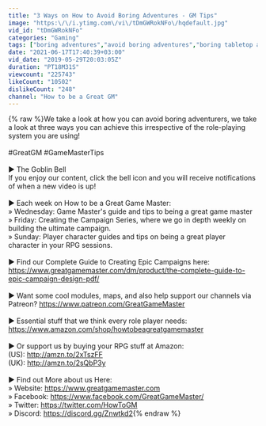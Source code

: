 ```yaml
---
title: "3 Ways on How to Avoid Boring Adventures - GM Tips"
image: "https:\/\/i.ytimg.com\/vi\/tDmGWRokNFo\/hqdefault.jpg"
vid_id: "tDmGWRokNFo"
categories: "Gaming"
tags: ["boring adventures","avoid boring adventures","boring tabletop adventures"]
date: "2021-06-17T17:40:39+03:00"
vid_date: "2019-05-29T20:03:05Z"
duration: "PT18M31S"
viewcount: "225743"
likeCount: "10502"
dislikeCount: "248"
channel: "How to be a Great GM"
---
```

{% raw %}We take a look at how you can avoid boring adventurers, we take a look at three ways you can achieve this irrespective of the role-playing system you are using!<br /><br />#GreatGM #GameMasterTips<br /><br />▶ The Goblin Bell<br />If you enjoy our content, click the bell icon and you will receive notifications of when a new video is up!<br /><br />▶  Each week on How to be a Great Game Master: <br />»  Wednesday: Game Master's guide and tips to being a great game master<br />»  Friday: Creating the Campaign Series, where we go in depth weekly on building the ultimate campaign.<br />»  Sunday: Player character guides and tips on being a great player character in your RPG sessions.<br /><br />▶ Find our Complete Guide to Creating Epic Campaigns here: <br /><a rel="nofollow" target="blank" href="https://www.greatgamemaster.com/dm/product/the-complete-guide-to-epic-campaign-design-pdf/">https://www.greatgamemaster.com/dm/product/the-complete-guide-to-epic-campaign-design-pdf/</a><br /><br />▶ Want some cool modules, maps, and also help support our channels via Patreon? <a rel="nofollow" target="blank" href="https://www.patreon.com/GreatGameMaster">https://www.patreon.com/GreatGameMaster</a><br /><br />▶ Essential stuff that we think every role player needs: <a rel="nofollow" target="blank" href="https://www.amazon.com/shop/howtobeagreatgamemaster">https://www.amazon.com/shop/howtobeagreatgamemaster</a><br /><br />▶ Or support us by buying your RPG stuff at Amazon:<br />(US): <a rel="nofollow" target="blank" href="http://amzn.to/2xTszFF">http://amzn.to/2xTszFF</a> <br />(UK): <a rel="nofollow" target="blank" href="http://amzn.to/2sQbP3y">http://amzn.to/2sQbP3y</a><br /><br />▶ Find out More about us Here:<br />»  Website: <a rel="nofollow" target="blank" href="https://www.greatgamemaster.com">https://www.greatgamemaster.com</a><br />»  Facebook: <a rel="nofollow" target="blank" href="https://www.facebook.com/GreatGameMaster/">https://www.facebook.com/GreatGameMaster/</a><br />»  Twitter: <a rel="nofollow" target="blank" href="https://twitter.com/HowToGM">https://twitter.com/HowToGM</a><br />»  Discord: <a rel="nofollow" target="blank" href="https://discord.gg/Znwtkd2">https://discord.gg/Znwtkd2</a>{% endraw %}
